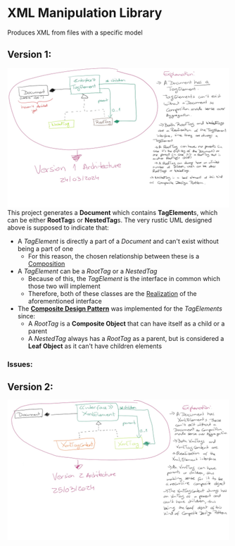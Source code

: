 # XML Manipulation Library
Produces XML from files with a specific model

## Version 1:
![Image](architecture_v1.jpg)
This project generates a **Document** which contains **TagElement**s, which can be either **RootTag**s or **NestedTag**s.
The very rustic UML designed above is supposed to indicate that:
- A *TagElement* is directly a part of a *Document* and can't exist without being a part of one
  - For this reason, the chosen relationship between these is a <u>Composition</u>
- A *TagElement* can be a *RootTag* or a *NestedTag*
  - Because of this, the *TagElement* is the interface in common which those two will implement
  - Therefore, both of these classes are the <u>Realization</u> of the aforementioned interface
- The **<u>Composite Design Pattern</u>** was implemented for the *TagElements* since:
  - A *RootTag* is a **Composite Object** that can have itself as a child or a parent
  - A *NestedTag* always has a *RootTag* as a parent, but is considered a **Leaf Object** as it can't have children elements

### Issues:


## Version 2:
![Image](architecture_v2.jpg)
